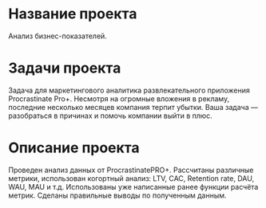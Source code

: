 # Название проекта
Анализ бизнес-показателей.


# Задачи проекта
Задача для маркетингового аналитика развлекательного приложения Procrastinate Pro+. Несмотря на огромные вложения в рекламу, последние несколько месяцев компания терпит убытки. Ваша задача — разобраться в причинах и помочь компании выйти в плюс.


# Описание проекта
Проведен анализ данных от ProcrastinatePRO+. Рассчитаны различные метрики, использован когортный анализ: LTV, CAC, Retention rate, DAU, WAU, MAU и т.д. Использованы уже написанные ранее функции расчёта метрик. Сделаны правильные выводы по полученным данным.